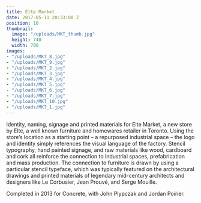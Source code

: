 ```yaml
---
title: Elte Market
date: 2017-05-11 20:33:00 Z
position: 10
thumbnail:
  image: "/uploads/MKT_thumb.jpg"
  height: 740
  width: 700
images:
- "/uploads/MKT_8.jpg"
- "/uploads/MKT_9.jpg"
- "/uploads/MKT_2.jpg"
- "/uploads/MKT_3.jpg"
- "/uploads/MKT_4.jpg"
- "/uploads/MKT_5.jpg"
- "/uploads/MKT_6.jpg"
- "/uploads/MKT_7.jpg"
- "/uploads/MKT_10.jpg"
- "/uploads/MKT_1.jpg"
---
```


Identity, naming, signage and printed materials for Elte Market, a new store by Elte, a well known furniture and homewares retailer in Toronto. Using the store’s location as a starting point – a repurposed industrial space – the logo and identity simply references the visual language of the factory. Stencil typography, hand painted signage, and raw materials like wood, cardboard and cork all reinforce the connection to industrial spaces, prefabrication and mass production. The connection to furniture is drawn by using a particular stencil typeface, which was typically featured on the architectural drawings and printed materials of legendary mid-century architects and designers like Le Corbusier, Jean Prouvé, and Serge Mouille.

Completed in 2013 for Concrete, with John Plypczak and Jordan Poirier.